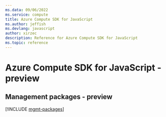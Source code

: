 ```yaml
---
ms.data: 09/06/2022
ms.service: compute
title: Azure Compute SDK for JavaScript
ms.author: jeffish
ms.devlang: javascript
author: xirzec
description: Reference for Azure Compute SDK for JavaScript
ms.topic: reference
---
```

# Azure Compute SDK for JavaScript - preview

## Management packages - preview
[!INCLUDE [mgmt-packages](compute-mgmt-index.md)]